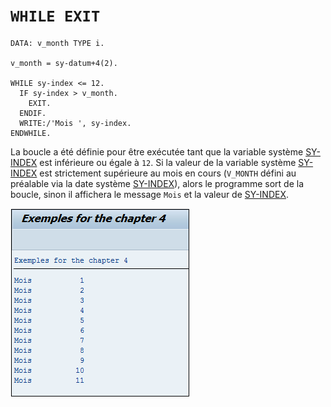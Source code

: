 # **`WHILE EXIT`**

```JS
DATA: v_month TYPE i.

v_month = sy-datum+4(2).

WHILE sy-index <= 12.
  IF sy-index > v_month.
    EXIT.
  ENDIF.
  WRITE:/'Mois ', sy-index.
ENDWHILE.
```

La boucle a été définie pour être exécutée tant que la variable système [SY-INDEX](../99_Help/02_SY-SYSTEM.md) est inférieure ou égale à `12`. Si la valeur de la variable système [SY-INDEX](../99_Help/02_SY-SYSTEM.md) est strictement supérieure au mois en cours (`V_MONTH` défini au préalable via la date système [SY-INDEX](../99_Help/02_SY-SYSTEM.md)), alors le programme sort de la boucle, sinon il affichera le message `Mois` et la valeur de [SY-INDEX](../99_Help/02_SY-SYSTEM.md).

![](../00_Ressources/03_06_01.png)
